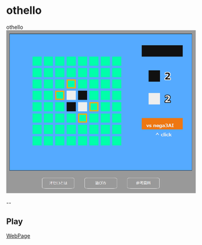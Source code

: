 # othello
othello
![タイトル画面](explain.png)  

--

## Play
[WebPage](http://disconeko.github.io/othello/)
